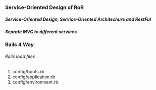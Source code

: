 ### Service-Oriented Design of RoR

##### Service-Oriented Design, Service-Oriented Architechure and RestFul

##### Seprate MVC to different services


### Rails 4 Way

###### Rails load files

1. config/boots.rb
2. config/application.rb
3. config/environment.rb

